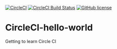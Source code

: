 
[![CircleCI](https://circleci.com/gh/circleci/circleci-docs.svg?style=svg)](https://circleci.com/gh/circleci/circleci-docs)
[![CircleCI Build Status](https://circleci.com/gh/OmarThinks/CircleCI-hello-world.svg?style=shield "CircleCI Build Status")](https://circleci.com/gh/OmarThinks/CircleCI-hello-world) 
[![GitHub license](https://img.shields.io/badge/license-MIT-blue.svg)](https://raw.githubusercontent.com/OmarThinks/CircleCI-hello-world/master/LICENSE) 


# CircleCI-hello-world





Getting to learn Circle CI
